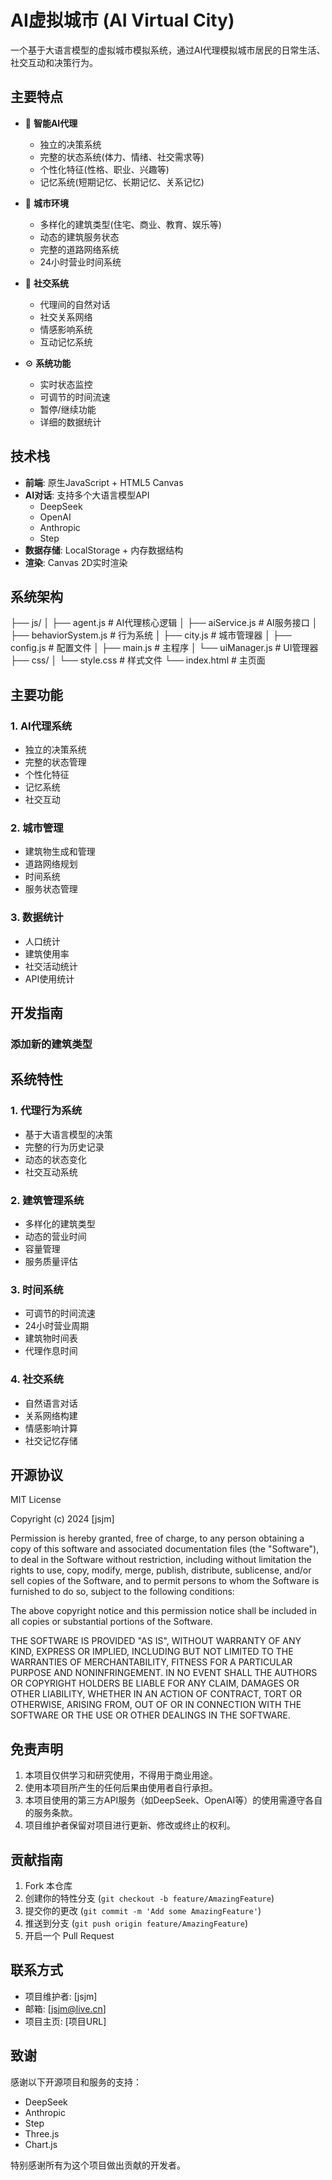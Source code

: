 # AI虚拟城市 (AI Virtual City)

一个基于大语言模型的虚拟城市模拟系统，通过AI代理模拟城市居民的日常生活、社交互动和决策行为。

## 主要特点

- 🤖 **智能AI代理**
  - 独立的决策系统
  - 完整的状态系统(体力、情绪、社交需求等)
  - 个性化特征(性格、职业、兴趣等)
  - 记忆系统(短期记忆、长期记忆、关系记忆)

- 🌆 **城市环境**
  - 多样化的建筑类型(住宅、商业、教育、娱乐等)
  - 动态的建筑服务状态
  - 完整的道路网络系统
  - 24小时营业时间系统

- 🤝 **社交系统**
  - 代理间的自然对话
  - 社交关系网络
  - 情感影响系统
  - 互动记忆系统

- ⚙️ **系统功能**
  - 实时状态监控
  - 可调节的时间流速
  - 暂停/继续功能
  - 详细的数据统计

## 技术栈

- **前端**: 原生JavaScript + HTML5 Canvas
- **AI对话**: 支持多个大语言模型API
  - DeepSeek
  - OpenAI
  - Anthropic
  - Step
- **数据存储**: LocalStorage + 内存数据结构
- **渲染**: Canvas 2D实时渲染

## 系统架构

├── js/
│ ├── agent.js # AI代理核心逻辑
│ ├── aiService.js # AI服务接口
│ ├── behaviorSystem.js # 行为系统
│ ├── city.js # 城市管理器
│ ├── config.js # 配置文件
│ ├── main.js # 主程序
│ └── uiManager.js # UI管理器
├── css/
│ └── style.css # 样式文件
└── index.html # 主页面


## 主要功能

### 1. AI代理系统
- 独立的决策系统
- 完整的状态管理
- 个性化特征
- 记忆系统
- 社交互动

### 2. 城市管理
- 建筑物生成和管理
- 道路网络规划
- 时间系统
- 服务状态管理

### 3. 数据统计
- 人口统计
- 建筑使用率
- 社交活动统计
- API使用统计

## 开发指南

### 添加新的建筑类型

## 系统特性

### 1. 代理行为系统
- 基于大语言模型的决策
- 完整的行为历史记录
- 动态的状态变化
- 社交互动系统

### 2. 建筑管理系统
- 多样化的建筑类型
- 动态的营业时间
- 容量管理
- 服务质量评估

### 3. 时间系统
- 可调节的时间流速
- 24小时营业周期
- 建筑物时间表
- 代理作息时间

### 4. 社交系统
- 自然语言对话
- 关系网络构建
- 情感影响计算
- 社交记忆存储

## 开源协议

MIT License

Copyright (c) 2024 [jsjm]

Permission is hereby granted, free of charge, to any person obtaining a copy
of this software and associated documentation files (the "Software"), to deal
in the Software without restriction, including without limitation the rights
to use, copy, modify, merge, publish, distribute, sublicense, and/or sell
copies of the Software, and to permit persons to whom the Software is
furnished to do so, subject to the following conditions:

The above copyright notice and this permission notice shall be included in all
copies or substantial portions of the Software.

THE SOFTWARE IS PROVIDED "AS IS", WITHOUT WARRANTY OF ANY KIND, EXPRESS OR
IMPLIED, INCLUDING BUT NOT LIMITED TO THE WARRANTIES OF MERCHANTABILITY,
FITNESS FOR A PARTICULAR PURPOSE AND NONINFRINGEMENT. IN NO EVENT SHALL THE
AUTHORS OR COPYRIGHT HOLDERS BE LIABLE FOR ANY CLAIM, DAMAGES OR OTHER
LIABILITY, WHETHER IN AN ACTION OF CONTRACT, TORT OR OTHERWISE, ARISING FROM,
OUT OF OR IN CONNECTION WITH THE SOFTWARE OR THE USE OR OTHER DEALINGS IN THE
SOFTWARE.

## 免责声明

1. 本项目仅供学习和研究使用，不得用于商业用途。
2. 使用本项目所产生的任何后果由使用者自行承担。
3. 本项目使用的第三方API服务（如DeepSeek、OpenAI等）的使用需遵守各自的服务条款。
4. 项目维护者保留对项目进行更新、修改或终止的权利。

## 贡献指南

1. Fork 本仓库
2. 创建你的特性分支 (`git checkout -b feature/AmazingFeature`)
3. 提交你的更改 (`git commit -m 'Add some AmazingFeature'`)
4. 推送到分支 (`git push origin feature/AmazingFeature`)
5. 开启一个 Pull Request

## 联系方式

- 项目维护者: [jsjm]
- 邮箱: [jsjm@live.cn]
- 项目主页: [项目URL]

## 致谢

感谢以下开源项目和服务的支持：

- DeepSeek
- Anthropic
- Step
- Three.js
- Chart.js

特别感谢所有为这个项目做出贡献的开发者。
